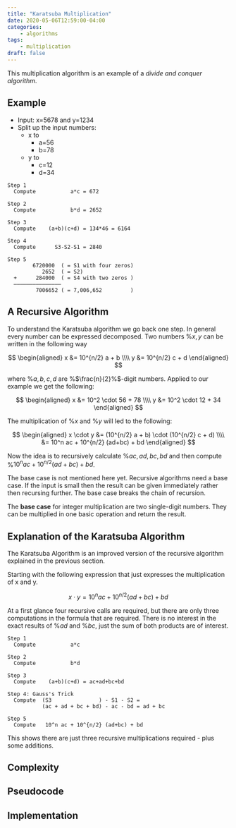 ```yaml
---
title: "Karatsuba Multiplication"
date: 2020-05-06T12:59:00-04:00
categories:
    - algorithms
tags:
    - multiplication
draft: false
---
```


This multiplication algorithm is an example of a _divide and conquer algorithm_. 

## Example

- Input: x=5678 and y=1234
- Split up the input numbers:
    - x to
        - a=56
        - b=78
    - y to
        - c=12
        - d=34

```plaintext
Step 1
  Compute           a*c = 672

Step 2
  Compute           b*d = 2652

Step 3
  Compute    (a+b)(c+d) = 134*46 = 6164

Step 4
  Compute      S3-S2-S1 = 2840

Step 5
        6720000  ( = S1 with four zeros)
           2652  ( = S2)
  +      284000  ( = S4 with two zeros )
  ———————————————
         7006652 ( = 7,006,652         )
```

## A Recursive Algorithm 

To understand the Karatsuba algorithm we go back one step. In general every number can be expressed decomposed. Two numbers %$x,y%$ can be written in the following way 

$$
\begin{aligned}
x &= 10^{n/2} a + b \\\\
y &= 10^{n/2} c + d
\end{aligned}
$$

where %$a,b,c,d%$ are %$\frac{n}{2}%$-digit numbers. Applied to our example we get the following:

$$
\begin{aligned}
x &= 10^2 \cdot 56 + 78 \\\\
y &= 10^2 \cdot 12 + 34
\end{aligned}
$$

The multiplication of %$x%$ and %$y%$ will led to the following:

$$
\begin{aligned}
x \cdot y &= (10^{n/2} a + b) \cdot (10^{n/2} c + d) \\\\
 &= 10^n ac + 10^{n/2} (ad+bc) + bd
\end{aligned}
$$

Now the idea is to recursively calculate %$ac,ad,bc,bd%$ and then compute %$10^n ac + 10^{n/2} (ad+bc) + bd%$.

The base case is not mentioned here yet. Recursive algorithms need a base case. If the input is small then the result can be given immediately rather then recursing further. The base case breaks the chain of recursion.

The **base case** for integer multiplication are two single-digit numbers. They can be multiplied in one basic operation and return the result.

## Explanation of the Karatsuba Algorithm

The Karatsuba Algorithm is an improved version of the recursive algorithm explained in the previous section.

Starting with the following expression that just expresses the multiplication of x and y.

$$
x \cdot y = 10^n ac + 10^{n/2} (ad+bc) + bd
$$

At a first glance four recursive calls are required, but there are only three computations in the formula that are required. There is no interest in the exact results of %$ad%$ and %$bc%$, just the sum of both products are of interest.


```plaintext
Step 1
  Compute           a*c

Step 2
  Compute           b*d

Step 3
  Compute    (a+b)(c+d) = ac+ad+bc+bd

Step 4: Gauss's Trick
  Compute  (S3               ) - S1 - S2 =
           (ac + ad + bc + bd) - ac - bd = ad + bc

Step 5
  Compute   10^n ac + 10^{n/2} (ad+bc) + bd
```

This shows there are just three recursive multiplications required - plus some additions. 

## Complexity

## Pseudocode

## Implementation

